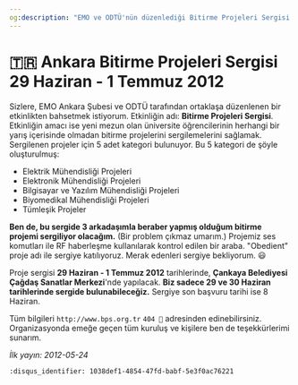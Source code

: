 ```yaml
---
og:description: "EMO ve ODTÜ'nün düzenlediği Bitirme Projeleri Sergisi'ne katılıyoruz."
---
```


# 🇹🇷 Ankara Bitirme Projeleri Sergisi 29 Haziran - 1 Temmuz 2012

Sizlere, EMO Ankara Şubesi ve ODTÜ tarafından ortaklaşa düzenlenen bir
etkinlikten bahsetmek istiyorum. Etkinliğin adı: **Bitirme Projeleri Sergisi**.
Etkinliğin amacı ise yeni mezun olan üniversite öğrencilerinin herhangi bir
yarış içerisinde olmadan bitirme projelerini sergilemelerini sağlamak.
Sergilenen projeler için 5 adet kategori bulunuyor. Bu 5 kategori de şöyle
oluşturulmuş:

- Elektrik Mühendisliği Projeleri
- Elektronik Mühendisliği Projeleri
- Bilgisayar ve Yazılım Mühendisliği Projeleri
- Biyomedikal Mühendisliği Projeleri
- Tümleşik Projeler

**Ben de, bu sergide 3 arkadaşımla beraber yapmış olduğum bitirme projemi
sergiliyor olacağım.** (Bir problem çıkmaz umarım.) Projemiz ses komutları ile
RF haberleşme kullanılarak kontrol edilen bir araba. "Obedient" proje adı ile
sergiye katılıyoruz. Merak edenleri sergiye bekliyorum. 😃

Proje sergisi **29 Haziran - 1 Temmuz 2012** tarihlerinde, **Çankaya Belediyesi
Çağdaş Sanatlar Merkezi**'nde yapılacak. **Biz sadece 29 ve 30 Haziran
tarihlerinde sergide bulunabileceğiz.** Sergiye son başvuru tarihi ise 8 Haziran.

Tüm bilgileri `http://www.bps.org.tr` `404 🔗` adresinden
edinebilirsiniz. Organizasyonda emeğe geçen tüm kuruluş ve kişilere ben de
teşekkürlerimi sunarım.

*İlk yayın: 2012-05-24*

```{disqus}
:disqus_identifier: 1038def1-4854-47fd-babf-5e3f0ac76221
```
